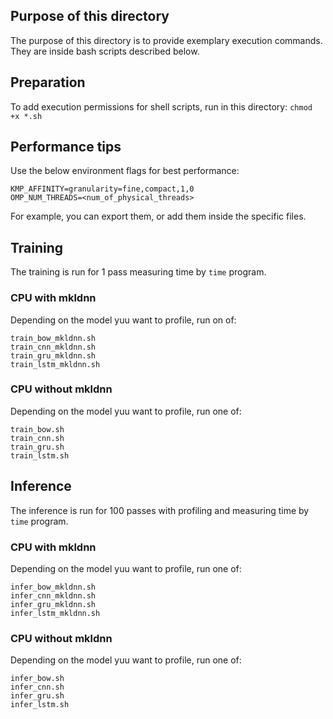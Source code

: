 ## Purpose of this directory
The purpose of this directory is to provide exemplary execution commands. They are inside bash scripts described below.

## Preparation
To add execution permissions for shell scripts, run in this directory:
`chmod +x *.sh`

## Performance tips
Use the below environment flags for best performance:
```
KMP_AFFINITY=granularity=fine,compact,1,0
OMP_NUM_THREADS=<num_of_physical_threads>
```
For example, you can export them, or add them inside the specific files.

## Training
The training is run for 1 pass measuring time by `time` program.
### CPU with mkldnn
Depending on the model yuu want to profile, run on of:
```
train_bow_mkldnn.sh
train_cnn_mkldnn.sh
train_gru_mkldnn.sh
train_lstm_mkldnn.sh
```
### CPU without mkldnn
Depending on the model yuu want to profile, run one of:
```
train_bow.sh
train_cnn.sh
train_gru.sh
train_lstm.sh
```

## Inference
The inference is run for 100 passes with profiling and measuring time by `time` program.
### CPU with mkldnn
Depending on the model yuu want to profile, run one of:
```
infer_bow_mkldnn.sh
infer_cnn_mkldnn.sh
infer_gru_mkldnn.sh
infer_lstm_mkldnn.sh
```
### CPU without mkldnn
Depending on the model yuu want to profile, run one of:
```
infer_bow.sh
infer_cnn.sh
infer_gru.sh
infer_lstm.sh
```
